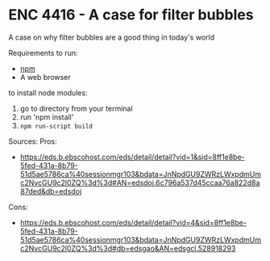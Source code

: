 # ENC 4416 - A case for filter bubbles
A case on why filter bubbles are a good thing in today's world

Requirements to run:
* [npm](https://docs.npmjs.com/getting-started/installing-node)
* A web browser

to install node modules:
1. go to directory from your terminal
1. run 'npm install'
1. `npm run-script build`

Sources:
Pros:
* https://eds.b.ebscohost.com/eds/detail/detail?vid=1&sid=8ff1e8be-5fed-431a-8b79-51d5ae5786ca%40sessionmgr103&bdata=JnNpdGU9ZWRzLWxpdmUmc2NvcGU9c2l0ZQ%3d%3d#AN=edsdoj.6c796a537d45ccaa76a822d8a87ded&db=edsdoj

Cons:
* https://eds.b.ebscohost.com/eds/detail/detail?vid=4&sid=8ff1e8be-5fed-431a-8b79-51d5ae5786ca%40sessionmgr103&bdata=JnNpdGU9ZWRzLWxpdmUmc2NvcGU9c2l0ZQ%3d%3d#db=edsgao&AN=edsgcl.528918293
